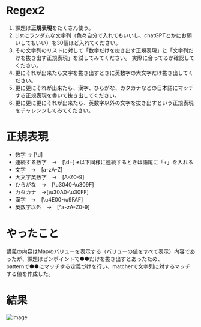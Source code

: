 # Regex2
1. 課題は**正規表現**をたくさん使う。  
2. Listにランダムな文字列（色々自分で入れてもいいし、chatGPTとかにお願いしてもいい）を30個ほど入れてください。  
3. その文字列のリストに対して「数字だけを抜き出す正規表現」と「文字列だけを抜き出す正規表現」を試してみてください。
   実際に合ってるか確認してください。  
4. 更にそれが出来たら文字を抜き出すときに英数字の大文字だけ抜き出してください。  
5. 更に更にそれが出来たら、漢字、ひらがな、カタカナなどの日本語にマッチする正規表現を書いて抜き出してください。  
6. 更に更に更にそれが出来たら、英数字以外の文字を抜き出すという正規表現をチャレンジしてみてください。

# 正規表現
* 数字 → [\d]
* 連続する数字　→　[\d+] ※以下同様に連続するときは語尾に「+」を入れる
* 文字　→　[a-zA-Z]
* 大文字英数字　→　[A-Z0-9]
* ひらがな　→　[\u3040-\u309F]
* カタカナ　→[\u30A0-\u30FF]
* 漢字　→　[\u4E00-\u9FAF]
* 英数字以外　→　[^a-zA-Z0-9]

# やったこと
講義の内容はMapのバリューを表示する（バリューの値をすべて表示）内容であったが、課題はピンポイントで●●だけを抜き出すとあったため、  
patternで●●にマッチする定義づけを行い、matcherで文字列に対するマッチする値を作成した。

# 結果
![image](https://github.com/kuroninja-tatsurooo/Regex2/assets/157494201/70a4e6ed-445a-4164-b92b-bbb7834a7877)
